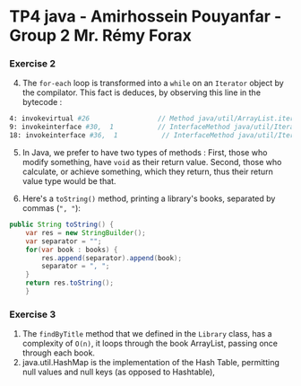 # TP4 java - Amirhossein Pouyanfar - Group 2 Mr. Rémy Forax

### Exercise 2

4. The `for-each` loop is transformed into a `while` on an `Iterator` object by the compilator.
This fact is deduces, by observing this line in the bytecode :
```bash
4: invokevirtual #26                 // Method java/util/ArrayList.iterator:()Ljava/util/Iterator;
9: invokeinterface #30,  1           // InterfaceMethod java/util/Iterator.hasNext:()Z
18: invokeinterface #36,  1           // InterfaceMethod java/util/Iterator.next:()Ljava/lang/Object;
```

5. In Java, we prefer to have two types of methods : 
First, those who modify something, have `void` as their return value.
Second, those who calculate, or achieve something, which they return,
thus their return value type would be that.

6. Here's a `toString()` method, printing a library's books, separated by commas (`", "`):
```java
public String toString() {
	var res = new StringBuilder();
	var separator = "";
	for(var book : books) {
		res.append(separator).append(book);
		separator = ", ";
	}
	return res.toString();
	}
```

### Exercise 3

1. The `findByTitle` method that we defined in the `Library` class, has a complexity of `O(n)`, it 
loops through the book ArrayList, passing once through each book.
2. java.util.HashMap is the implementation of the Hash Table, permitting null values and null keys
(as opposed to Hashtable), 